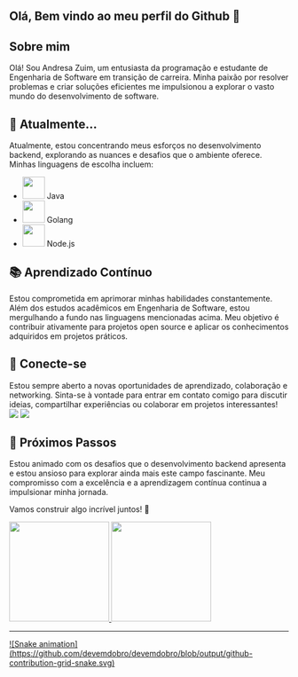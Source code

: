           
## Olá, Bem vindo ao meu perfil do Github 👋

## Sobre mim
Olá! Sou Andresa Zuim, um entusiasta da programação e estudante de Engenharia de Software em transição de carreira. Minha paixão por resolver problemas e criar soluções eficientes me impulsionou a explorar o vasto mundo do desenvolvimento de software.

## 🚀 Atualmente...
Atualmente, estou concentrando meus esforços no desenvolvimento backend, explorando as nuances e desafios que o ambiente oferece. Minhas linguagens de escolha incluem:

- <img loading="lazy" src="https://cdn.jsdelivr.net/gh/devicons/devicon/icons/java/java-original.svg" width="40" height="40"/>  Java
- <img src="https://cdn.jsdelivr.net/gh/devicons/devicon@latest/icons/go/go-original.svg" width="40" height="40"/>  Golang
- <img src="https://cdn.jsdelivr.net/gh/devicons/devicon@latest/icons/javascript/javascript-original.svg" width="40" height="40"/> Node.js 

## 📚 Aprendizado Contínuo
Estou comprometida em aprimorar minhas habilidades constantemente. Além dos estudos acadêmicos em Engenharia de Software, estou mergulhando a fundo nas linguagens mencionadas acima. Meu objetivo é contribuir ativamente para projetos open source e aplicar os conhecimentos adquiridos em projetos práticos.

## 🤝 Conecte-se
Estou sempre aberto a novas oportunidades de aprendizado, colaboração e networking. Sinta-se à vontade para entrar em contato comigo para discutir ideias, compartilhar experiências ou colaborar em projetos interessantes!
</br>
<a href = "mailto:andresazuim37@gmail.com"><img loading="lazy" src="https://img.shields.io/badge/Gmail-D14836?style=for-the-badge&logo=gmail&logoColor=white" target="_blank"></a>
<a href="https://www.linkedin.com/in/andresa-zuim/" target="_blank"><img loading="lazy" src="https://img.shields.io/badge/-LinkedIn-%230077B5?style=for-the-badge&logo=linkedin&logoColor=white" target="_blank"></a> 


## 🌱 Próximos Passos
Estou animado com os desafios que o desenvolvimento backend apresenta e estou ansioso para explorar ainda mais este campo fascinante. Meu compromisso com a excelência e a aprendizagem contínua continua a impulsionar minha jornada.

Vamos construir algo incrível juntos! 🚀


<div>
<a href="https://github.com/andresazuim">
<img loading="lazy" height="180em" src="https://github-readme-stats.vercel.app/api/top-langs/?username=andresazuim&layout=compact&langs_count=7&theme=dracula"/>
<img loading="lazy" height="180em" src="https://github-readme-stats.vercel.app/api?username=andresazuim&show_icons=true&theme=dracula&include_all_commits=true&count_private=true"/>
  <hr>
            ![Snake animation](https://github.com/devemdobro/devemdobro/blob/output/github-contribution-grid-snake.svg)
</div>
